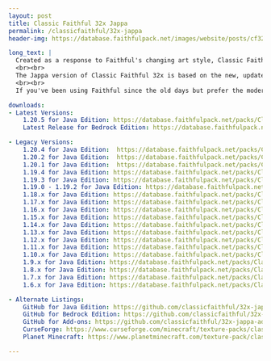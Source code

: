 ```yaml
---
layout: post
title: Classic Faithful 32x Jappa
permalink: /classicfaithful/32x-jappa
header-img: https://database.faithfulpack.net/images/website/posts/cf32x/cf32_banner.jpg

long_text: |
  Created as a response to Faithful's changing art style, Classic Faithful 32x aims to preserve and restore Vattic's original “painted” art in its full glory. Most importantly, it also keeps the pack updated, remaking new textures to match the classic style as well.
  <br><br>
  The Jappa version of Classic Faithful 32x is based on the new, updated Minecraft textures that were introduced in release 1.14, re-interpreted as if Vattic was there to make them himself. Great care has been taken to emulate Vattic's art style as closely as possible.
  <br><br>
  If you've been using Faithful since the old days but prefer the modern look of the new Minecraft textures, you're going to like this pack!

downloads:
- Latest Versions:
    1.20.5 for Java Edition: https://database.faithfulpack.net/packs/Classic-32x-Java/Jappa/Classic%20Faithful%2032x%20Jappa%20-%20java-latest.zip
    Latest Release for Bedrock Edition: https://database.faithfulpack.net/packs/Classic-32x-Bedrock/Jappa/Classic%20Faithful%2032x%20Jappa%20-%201.19.mcpack

- Legacy Versions:
    1.20.4 for Java Edition:  https://database.faithfulpack.net/packs/Classic-32x-Java/Jappa/Classic%20Faithful%2032x%20Jappa%20-%201.20.4.zip
    1.20.2 for Java Edition:  https://database.faithfulpack.net/packs/Classic-32x-Java/Jappa/Classic%20Faithful%2032x%20Jappa%20-%201.20.2.zip
    1.20.1 for Java Edition:  https://database.faithfulpack.net/packs/Classic-32x-Java/Jappa/Classic%20Faithful%2032x%20Jappa%20-%201.20.1.zip
    1.19.4 for Java Edition: https://database.faithfulpack.net/packs/Classic-32x-Java/Jappa/Classic%20Faithful%2032x%20Jappa%20-%201.19.4.zip
    1.19.3 for Java Edition: https://database.faithfulpack.net/packs/Classic-32x-Java/Jappa/Classic%20Faithful%2032x%20Jappa%20-%201.19.3.zip
    1.19.0 - 1.19.2 for Java Edition: https://database.faithfulpack.net/packs/Classic-32x-Java/Jappa/Classic%20Faithful%2032x%20Jappa%20-%201.19.2.zip
    1.18.x for Java Edition: https://database.faithfulpack.net/packs/Classic-32x-Java/Jappa/Classic%20Faithful%2032x%20Jappa%20-%201.18.2.zip
    1.17.x for Java Edition: https://database.faithfulpack.net/packs/Classic-32x-Java/Jappa/Classic%20Faithful%2032x%20Jappa%20-%201.17.1.zip
    1.16.x for Java Edition: https://database.faithfulpack.net/packs/Classic-32x-Java/Jappa/Classic%20Faithful%2032x%20Jappa%20-%201.16.5.zip
    1.15.x for Java Edition: https://database.faithfulpack.net/packs/Classic-32x-Java/Jappa/Classic%20Faithful%2032x%20Jappa%20-%201.15.2.zip
    1.14.x for Java Edition: https://database.faithfulpack.net/packs/Classic-32x-Java/Jappa/Classic%20Faithful%2032x%20Jappa%20-%201.14.4.zip
    1.13.x for Java Edition: https://database.faithfulpack.net/packs/Classic-32x-Java/Jappa/Classic%20Faithful%2032x%20Jappa%20-%201.13.2.zip
    1.12.x for Java Edition: https://database.faithfulpack.net/packs/Classic-32x-Java/Jappa/Classic%20Faithful%2032x%20Jappa%20-%201.12.2.zip
    1.11.x for Java Edition: https://database.faithfulpack.net/packs/Classic-32x-Java/Jappa/Classic%20Faithful%2032x%20Jappa%20-%201.11.2.zip
    1.10.x for Java Edition: https://database.faithfulpack.net/packs/Classic-32x-Java/Jappa/Classic%20Faithful%2032x%20Jappa%20-%201.10.2.zip
    1.9.x for Java Edition: https://database.faithfulpack.net/packs/Classic-32x-Java/Jappa/Classic%20Faithful%2032x%20Jappa%20-%201.9.4.zip
    1.8.x for Java Edition: https://database.faithfulpack.net/packs/Classic-32x-Java/Jappa/Classic%20Faithful%2032x%20Jappa%20-%201.8.9.zip
    1.7.x for Java Edition: https://database.faithfulpack.net/packs/Classic-32x-Java/Jappa/Classic%20Faithful%2032x%20Jappa%20-%201.7.10.zip
    1.6.x for Java Edition: https://database.faithfulpack.net/packs/Classic-32x-Java/Jappa/Classic%20Faithful%2032x%20Jappa%20-%201.6.4.zip

- Alternate Listings:
    GitHub for Java Edition: https://github.com/classicfaithful/32x-jappa
    GitHub for Bedrock Edition: https://github.com/classicfaithful/32x-jappa-bedrock
    GitHub for Add-ons: https://github.com/classicfaithful/32x-jappa-add-ons
    CurseForge: https://www.curseforge.com/minecraft/texture-packs/classic-faithful-32x-jappa
    Planet Minecraft: https://www.planetminecraft.com/texture-pack/classic-faithful-32x

---
```

